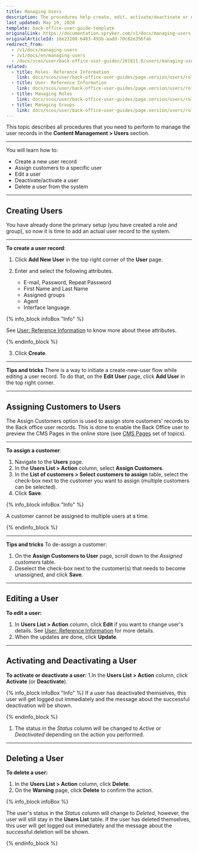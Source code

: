 ```yaml
---
title: Managing Users
description: The procedures help create, edit, activate/deactivate or delete Back Office users, set a language to the Back Office user account, and make a user be an agent.
last_updated: May 19, 2020
template: back-office-user-guide-template
originalLink: https://documentation.spryker.com/v1/docs/managing-users
originalArticleId: 18e23108-6483-493b-aadd-70c82e356fab
redirect_from:
  - /v1/docs/managing-users
  - /v1/docs/en/managing-users
  - /docs/scos/user/back-office-user-guides/201811.0/users/managing-users/creating-users.html
related:
  - title: Roles- Reference Information
    link: docs/scos/user/back-office-user-guides/page.version/users/roles-groups-and-users/references/roles-reference-information.html
  - title: User- Reference Information
    link: docs/scos/user/back-office-user-guides/page.version/users/roles-groups-and-users/references/user-reference-information.html
  - title: Managing Roles
    link: docs/scos/user/back-office-user-guides/page.version/users/roles-groups-and-users/managing-roles.html
  - title: Managing Groups
    link: docs/scos/user/back-office-user-guides/page.version/users/roles-groups-and-users/managing-groups.html
---
```


This topic describes all procedures that you need to perform to manage the user records in the **Content Management > Users** section.
***
You will learn how to:
* Create a new user record
* Assign customers to a specific user
* Edit a user
* Deactivate/activate a user
* Delete a user from the system
***
## Creating Users

You have already done the primary setup (you have created a role and group), so now it is time to add an actual user record to the system.
***
**To create a user record**:
1. Click **Add New User** in the top right corner of the **User** page.
2. Enter and select the following attributes.  

    * E-mail, Password, Repeat Password
    * First Name and Last Name
    * Assigned groups
    * Agent
    * Interface language.

{% info_block infoBox "Info" %}

See [User: Reference Information](/docs/scos/user/back-office-user-guides/{{page.version}}/users/roles-groups-and-users/references/user-reference-information.html) to know more about these attributes.

{% endinfo_block %}

3. Click **Create**.

***
**Tips and tricks**
There is a way to initiate a create-new-user flow while editing a user record. To do that, on the **Edit User** page, click **Add User** in the top right corner.
***

## Assigning Customers to Users
The Assign Customers option is used to assign store customers' records to the Back office user records. This is done to enable the Back Office user to preview the CMS Pages in the online store (see [CMS Pages](/docs/scos/user/back-office-user-guides/{{page.version}}/content/pages/managing-cms-pages.html#previewing-cms-pages) set of topics).
***
**To assign a customer**:
1. Navigate to the **Users** page.
2. In the **Users List > Action** column, select **Assign Customers**.
3. In the **List of customers > Select customers to assign** table, select the check-box next to the customer you want to assign (multiple customers can be selected).
4. Click **Save**.

{% info_block infoBox "Info" %}

A customer cannot be assigned to multiple users at a time.

{% endinfo_block %}

***
**Tips and tricks**
To de-assign a customer:
1. On the **Assign Customers to User** page, scroll down to the *Assigned customer*s table.
2. Deselect the check-box next to the customer(s) that needs to become unassigned, and click **Save**.
***

## Editing a User
**To edit a user:**
1. In **Users List > Action** column, click **Edit**  if you want to change user's details. See [User: Reference Information](/docs/scos/user/back-office-user-guides/{{page.version}}/users/roles-groups-and-users/references/user-reference-information.html) for  more details.
2. When the updates are done, click **Update**.
***
## Activating and Deactivating a User
**To activate or deactivate a user:**
1.In the **Users List > Action** column, click **Activate** (or **Deactivate**).

{% info_block infoBox "Info" %}
If a user has deactivated themselves, this user will get logged out immediately and the message about the successful deactivation will be shown.

{% endinfo_block %}

1. The status in the _Status_ column will be changed to *Active* or *Deactivated* depending on the action you performed.
 ***
 ## Deleting a User
**To delete a user:**
 1. In the **Users List > Action** column, click **Delete**.
2. On the **Warning** page, click **Delete** to confirm the action.

{% info_block infoBox %}

The user's status in the _Status_ column will change to _Deleted_, however, the user will still stay in the **Users List** table. If the user has deleted themselves, this user will get logged out immediately and the message about the successful deletion will be shown.

{% endinfo_block %}
